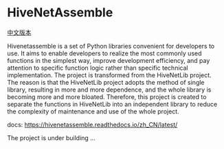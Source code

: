 # HiveNetAssemble

[中文版本](README_zh.md)

Hivenetassemble is a set of Python libraries convenient for developers to use. It aims to enable developers to realize the most commonly used functions in the simplest way, improve development efficiency, and pay attention to specific function logic rather than specific technical implementation.
The project is transformed from the HiveNetLib project. The reason is that the HiveNetLib project adopts the method of single library, resulting in more and more dependence, and the whole library is becoming more and more bloated. Therefore, this project is created to separate the functions in HiveNetLib into an independent library to reduce the complexity of maintenance and use of the whole project.

docs: https://hivenetassemble.readthedocs.io/zh_CN/latest/

The project is under building ...
